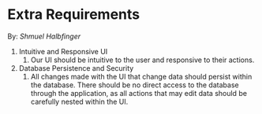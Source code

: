 # Extra Requirements

By: *Shmuel Halbfinger*



1. Intuitive and Responsive UI
   1. Our UI should be intuitive to the user and responsive to their actions.
2. Database Persistence and Security
   1. All changes made with the UI that change data should persist within the database. There should be no direct access to the database through the application, as all actions that may edit data should be carefully nested within the UI.
